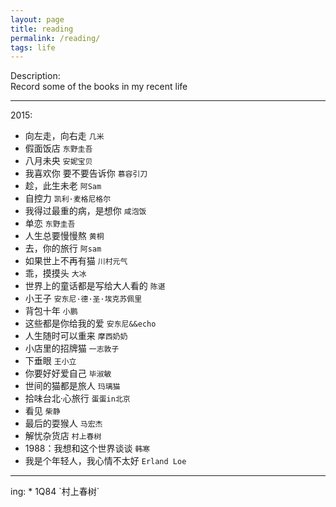 ```yaml
---
layout: page
title: reading
permalink: /reading/
tags: life
---
```


Description:    
Record some of the books in my recent life    

<hr>
2015:   
 
* 向左走，向右走 `几米`    
* 假面饭店 `东野圭吾`   
* 八月未央 `安妮宝贝`    
* 我喜欢你 要不要告诉你 `慕容引刀`    
* 趁，此生未老 `阿Sam`    
* 自控力 `凯利·麦格尼格尔`    
* 我得过最重的病，是想你 `咸泡饭`   
* 单恋 `东野圭吾`   
* 人生总要慢慢熬 `黄桐`   
* 去，你的旅行 `阿sam`   
* 如果世上不再有猫 `川村元气`   
* 乖，摸摸头 `大冰`   
* 世界上的童话都是写给大人看的 `陈谌`   
* 小王子 `安东尼·德·圣·埃克苏佩里`   
* 背包十年 `小鹏`   
* 这些都是你给我的爱 `安东尼&&echo`   
* 人生随时可以重来 `摩西奶奶`   
* 小店里的招牌猫 `一志敦子`   
* 下垂眼 `王小立`   
* 你要好好爱自己 `毕淑敏`   
* 世间的猫都是旅人 `玛璃猫`   
* 拾味台北·心旅行 `蛋蛋in北京`   
* 看见 `柴静`   
* 最后的耍猴人 `马宏杰`   
* 解忧杂货店 `村上春树`   
* 1988：我想和这个世界谈谈 `韩寒`   
* 我是个年轻人，我心情不太好 `Erland Loe`   

<hr>
ing:
* 1Q84 `村上春树`   

<br>
